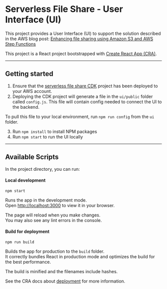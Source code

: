 # Serverless File Share - User Interface (UI)

This project provides a User Interface (UI) to support the solution described in the AWS blog post: [Enhancing file sharing using Amazon S3 and AWS Step Functions](https://aws.amazon.com/blogs/compute/enhancing-file-sharing-using-amazon-s3-and-aws-step-functions)

This project is a React project bootstrapped with [Create React App (CRA)](https://github.com/facebook/create-react-app).

---

## Getting started

1. Ensure that the [serverless file share CDK](../cdk) project has been deployed to your AWS account.
2. Deploying the CDK project will generate a file in the ```ui/public``` folder called ```config.js```. This file will contain config needed to connect the UI to the backend.

To pull this file to your local environment, run ```npm run config``` from the  ```ui``` folder.

3. Run `npm install` to install NPM packages
4. Run `npm start` to run the UI locally 

---

## Available Scripts

In the project directory, you can run:

#### Local development
```
npm start
```

Runs the app in the development mode.\
Open [http://localhost:3000](http://localhost:3000) to view it in your browser.

The page will reload when you make changes.\
You may also see any lint errors in the console.

#### Build for deployment
```
npm run build
```

Builds the app for production to the `build` folder.\
It correctly bundles React in production mode and optimizes the build for the best performance.

The build is minified and the filenames include hashes.

See the CRA docs about [deployment](https://facebook.github.io/create-react-app/docs/deployment) for more information.
